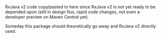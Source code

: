 RxJava v2 code copy/pasted to here since RxJava v2 is not yet ready to be depended upon (still in design flux, rapid code changes, not even a developer preview on Maven Central yet).

Someday this package should theoretically go away and RxJava v2 directly used.